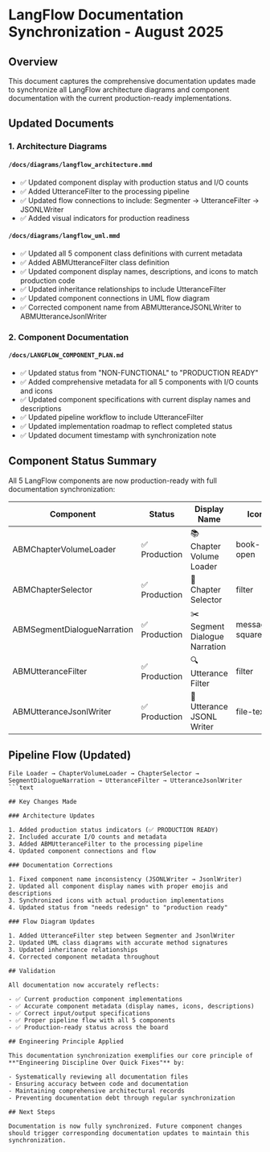 # LangFlow Documentation Synchronization - August 2025

## Overview

This document captures the comprehensive documentation updates made to synchronize all LangFlow architecture diagrams and component documentation with the current production-ready implementations.

## Updated Documents

### 1. Architecture Diagrams

#### `/docs/diagrams/langflow_architecture.mmd`

- ✅ Updated component display with production status and I/O counts
- ✅ Added UtteranceFilter to the processing pipeline
- ✅ Updated flow connections to include: Segmenter → UtteranceFilter → JSONLWriter
- ✅ Added visual indicators for production readiness

#### `/docs/diagrams/langflow_uml.mmd`

- ✅ Updated all 5 component class definitions with current metadata
- ✅ Added ABMUtteranceFilter class definition
- ✅ Updated component display names, descriptions, and icons to match production code
- ✅ Updated inheritance relationships to include UtteranceFilter
- ✅ Updated component connections in UML flow diagram
- ✅ Corrected component name from ABMUtteranceJSONLWriter to ABMUtteranceJsonlWriter

### 2. Component Documentation

#### `/docs/LANGFLOW_COMPONENT_PLAN.md`

- ✅ Updated status from "NON-FUNCTIONAL" to "PRODUCTION READY"
- ✅ Added comprehensive metadata for all 5 components with I/O counts and icons
- ✅ Updated component specifications with current display names and descriptions
- ✅ Updated pipeline workflow to include UtteranceFilter
- ✅ Updated implementation roadmap to reflect completed status
- ✅ Updated document timestamp with synchronization note

## Component Status Summary

All 5 LangFlow components are now production-ready with full documentation synchronization:

| Component | Status | Display Name | Icon | Inputs | Outputs |
|-----------|---------|--------------|------|---------|---------|
| ABMChapterVolumeLoader | ✅ Production | 📚 Chapter Volume Loader | book-open | 3 | 1 |
| ABMChapterSelector | ✅ Production | 🎯 Chapter Selector | filter | 3 | 1 |
| ABMSegmentDialogueNarration | ✅ Production | ✂️ Segment Dialogue Narration | message-square | 1 | 1 |
| ABMUtteranceFilter | ✅ Production | 🔍 Utterance Filter | filter | 5 | 1 |
| ABMUtteranceJsonlWriter | ✅ Production | 💾 Utterance JSONL Writer | file-text | 2 | 1 |

## Pipeline Flow (Updated)

```text
File Loader → ChapterVolumeLoader → ChapterSelector → SegmentDialogueNarration → UtteranceFilter → UtteranceJsonlWriter
```text

## Key Changes Made

### Architecture Updates

1. Added production status indicators (✅ PRODUCTION READY)
2. Included accurate I/O counts and metadata
3. Added ABMUtteranceFilter to the processing pipeline
4. Updated component connections and flow

### Documentation Corrections

1. Fixed component name inconsistency (JSONLWriter → JsonlWriter)
2. Updated all component display names with proper emojis and descriptions
3. Synchronized icons with actual production implementations
4. Updated status from "needs redesign" to "production ready"

### Flow Diagram Updates  

1. Added UtteranceFilter step between Segmenter and JsonlWriter
2. Updated UML class diagrams with accurate method signatures
3. Updated inheritance relationships
4. Corrected component metadata throughout

## Validation

All documentation now accurately reflects:

- ✅ Current production component implementations
- ✅ Accurate component metadata (display names, icons, descriptions)
- ✅ Correct input/output specifications
- ✅ Proper pipeline flow with all 5 components
- ✅ Production-ready status across the board

## Engineering Principle Applied

This documentation synchronization exemplifies our core principle of **"Engineering Discipline Over Quick Fixes"** by:

- Systematically reviewing all documentation files
- Ensuring accuracy between code and documentation
- Maintaining comprehensive architectural records
- Preventing documentation debt through regular synchronization

## Next Steps

Documentation is now fully synchronized. Future component changes should trigger corresponding documentation updates to maintain this synchronization.
